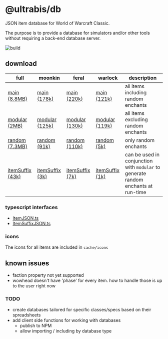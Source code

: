 # @ultrabis/db

JSON item database for World of Warcraft Classic.

The purpose is to provide a database for simulators and/or other tools without requiring a back-end database server. 

![build](https://github.com/ultrabis/db/workflows/gh/badge.svg)

## download

| full | moonkin | feral | warlock | description |
|------|---------| ------|---------|-------------|
| [main (8.8MB)](https://ultrabis.github.io/db/full/item.json)           | [main (178k)](https://ultrabis.github.io/db/moonkin/item.json) | [main (220k)](https://ultrabis.github.io/db/feral/item.json) | [main (121k)](https://ultrabis.github.io/db/warlock/item.json) | all items including random enchants  |
| [modular (2MB)](https://ultrabis.github.io/db/full/item-modular.json)  | [modular (125k)](https://ultrabis.github.io/db/moonkin/item-modular.json) | [modular (130k)](https://ultrabis.github.io/db/feral/item-modular.json) | [modular (119k)](https://ultrabis.github.io/db/warlock/item-modular.json) | all items excluding random enchants |
| [random (7.3MB)](https://ultrabis.github.io/db/full/item-random.json)  | [random (91k)](https://ultrabis.github.io/db/moonkin/item-random.json) | [random (110k)](https://ultrabis.github.io/db/feral/item-random.json) | [random (5k)](https://ultrabis.github.io/db/warlock/item-random.json) | only random enchants |
| [itemSuffix (43k)](https://ultrabis.github.io/db/full/itemSuffix.json) | [itemSuffix (3k)](https://ultrabis.github.io/db/moonkin/itemSuffix.json) | [itemSuffix (7k)](https://ultrabis.github.io/db/feral/itemSuffix.json) | [itemSuffix (1k)](https://ultrabis.github.io/db/warlock/itemSuffix.json) | can be used in conjunction with `modular` to generate random enchants at run-time |

### typescript interfaces

- [ItemJSON.ts](https://ultrabis.github.io/db/ItemJSON.ts)
- [ItemSuffixJSON.ts](https://ultrabis.github.io/db/ItemSuffixJSON.ts)

### icons

The icons for all items are included in `cache/icons`

## known issues

- faction property not yet supported
- wowhead doesn't have 'phase' for every item. how to handle those is up to the user right now 

### TODO

- create databases tailored for specific classes/specs based on their spreadsheets
- add client side functions for working with databases
  - publish to NPM
  - allow importing / including by database type 
